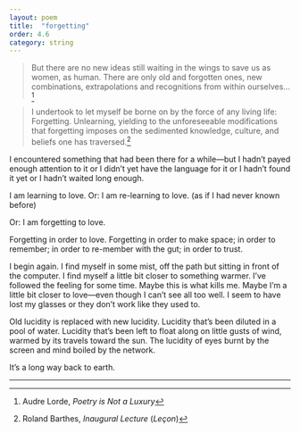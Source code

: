 ```yaml
---
layout: poem
title:  "forgetting"
order: 4.6
category: string
---
```


> But there are no new ideas still waiting in the wings to save us as women, as human. There are only old and forgotten ones, new combinations, extrapolations and recognitions from within ourselves…[^45]

> I undertook to let myself be borne on by the force of any living life: Forgetting. Unlearning, yielding to the unforeseeable modifications that forgetting imposes on the sedimented knowledge, culture, and beliefs one has traversed.[^46]

I encountered something that had been there for a while—but I hadn’t payed enough attention to it or I didn’t yet have the language for it or I hadn’t found it yet or I hadn’t waited long enough.


I am learning to love.
Or: I am re-learning to love.
(as if I had never known before)

Or: I am forgetting to love.


Forgetting in order to love. Forgetting in order to make space; in order to remember; in order to re-member with the gut; in order to trust.

I begin again. I find myself in some mist, off the path but sitting in front of the computer. I find myself a little bit closer to something warmer. I’ve followed the feeling for some time. Maybe this is what kills me. Maybe I’m a little bit closer to love—even though I can’t see all too well. I seem to have lost my glasses or they don’t work like they used to.

Old lucidity is replaced with new lucidity. Lucidity that’s been diluted in a pool of water. Lucidity that’s been left to float along on little gusts of wind, warmed by its travels toward the sun. The lucidity of eyes burnt by the screen and mind boiled by the network.

It’s a long way back to earth.

----

[^45]: Audre Lorde, *Poetry is Not a Luxury*
[^46]: Roland Barthes, *Inaugural Lecture* (*Leçon*)

